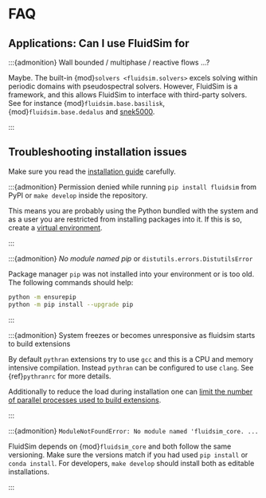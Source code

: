 # FAQ

## Applications: Can I use FluidSim for

:::{admonition} Wall bounded / multiphase / reactive flows ...?

Maybe. The built-in {mod}`solvers <fluidsim.solvers>` excels solving within
periodic domains with pseudospectral solvers. However, FluidSim is a framework,
and this allows FluidSim to interface with third-party solvers. See for
instance {mod}`fluidsim.base.basilisk`, {mod}`fluidsim.base.dedalus` and
[snek5000](https://snek5000.readthedocs.io).

:::

## Troubleshooting installation issues

Make sure you read the [installation guide](install) carefully.

:::{admonition} Permission denied while running `pip install fluidsim` from PyPI or `make develop` inside the repository.

This means you are probably using the Python bundled with the system and as a
user you are restricted from installing packages into it. If this is so, create
a [virtual environment].

:::

:::{admonition} *No module named pip* or `distutils.errors.DistutilsError`

Package manager `pip` was not installed into your environment or is too old. The
following commands should help:

```sh
python -m ensurepip
python -m pip install --upgrade pip
```

:::

:::{admonition} System freezes or becomes unresponsive as fluidsim starts to build extensions

By default `pythran` extensions try to use `gcc` and this is a
CPU and memory intensive compilation. Instead `pythran` can be configured to use
`clang`. See {ref}`pythranrc` for more details.

Additionally to reduce the load during installation one can [limit the number of
parallel processes used to build extensions](compile-args-j2).

:::

:::{admonition} `ModuleNotFoundError: No module named 'fluidsim_core. ...`

FluidSim depends on {mod}`fluidsim_core` and both follow the same versioning. Make
sure the versions match if you had used `pip install` or `conda install`. For
developers, `make develop` should install both as editable installations.

:::

[virtual environment]: https://packaging.python.org/guides/installing-using-pip-and-virtual-environments/#creating-a-virtual-environment
